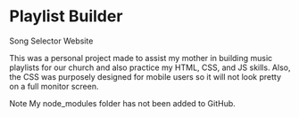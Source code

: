 # Playlist Builder
Song Selector Website

This was a personal project made to assist my mother in building music playlists for our church and also practice my HTML, CSS, and JS skills. Also, the CSS was purposely designed for mobile users so it will not look pretty on a full monitor screen.

Note My node_modules folder has not been added to GitHub.
